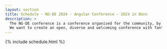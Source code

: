 ```yaml
---
layout: section
title: Schedule - NG-DE 2024 - Angular Conference - 2024 in Bonn
description: >
  The NG-DE conference is a conference organised for the community, by the community.
  We want to create an open, diverse and welcoming conference with fantastic speakers and a warm and friendly environment.
---
```


{% include schedule.html %}
